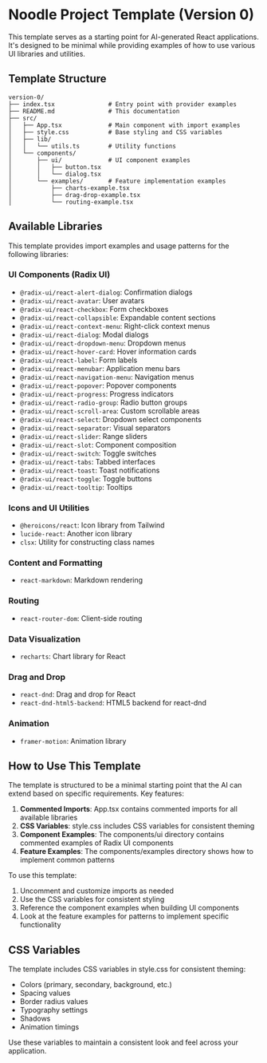 # Noodle Project Template (Version 0)

This template serves as a starting point for AI-generated React applications. It's designed to be minimal while providing examples of how to use various UI libraries and utilities.

## Template Structure

```
version-0/
├── index.tsx               # Entry point with provider examples
├── README.md               # This documentation
├── src/
│   ├── App.tsx             # Main component with import examples
│   ├── style.css           # Base styling and CSS variables
│   ├── lib/
│   │   └── utils.ts        # Utility functions
│   └── components/
│       ├── ui/             # UI component examples
│       │   ├── button.tsx
│       │   └── dialog.tsx
│       └── examples/       # Feature implementation examples
│           ├── charts-example.tsx
│           ├── drag-drop-example.tsx
│           └── routing-example.tsx
```

## Available Libraries

This template provides import examples and usage patterns for the following libraries:

### UI Components (Radix UI)
- `@radix-ui/react-alert-dialog`: Confirmation dialogs
- `@radix-ui/react-avatar`: User avatars
- `@radix-ui/react-checkbox`: Form checkboxes
- `@radix-ui/react-collapsible`: Expandable content sections
- `@radix-ui/react-context-menu`: Right-click context menus
- `@radix-ui/react-dialog`: Modal dialogs
- `@radix-ui/react-dropdown-menu`: Dropdown menus
- `@radix-ui/react-hover-card`: Hover information cards
- `@radix-ui/react-label`: Form labels
- `@radix-ui/react-menubar`: Application menu bars
- `@radix-ui/react-navigation-menu`: Navigation menus
- `@radix-ui/react-popover`: Popover components
- `@radix-ui/react-progress`: Progress indicators
- `@radix-ui/react-radio-group`: Radio button groups
- `@radix-ui/react-scroll-area`: Custom scrollable areas
- `@radix-ui/react-select`: Dropdown select components
- `@radix-ui/react-separator`: Visual separators
- `@radix-ui/react-slider`: Range sliders
- `@radix-ui/react-slot`: Component composition
- `@radix-ui/react-switch`: Toggle switches
- `@radix-ui/react-tabs`: Tabbed interfaces
- `@radix-ui/react-toast`: Toast notifications
- `@radix-ui/react-toggle`: Toggle buttons
- `@radix-ui/react-tooltip`: Tooltips

### Icons and UI Utilities
- `@heroicons/react`: Icon library from Tailwind
- `lucide-react`: Another icon library
- `clsx`: Utility for constructing class names

### Content and Formatting
- `react-markdown`: Markdown rendering

### Routing
- `react-router-dom`: Client-side routing

### Data Visualization
- `recharts`: Chart library for React

### Drag and Drop
- `react-dnd`: Drag and drop for React
- `react-dnd-html5-backend`: HTML5 backend for react-dnd

### Animation
- `framer-motion`: Animation library

## How to Use This Template

The template is structured to be a minimal starting point that the AI can extend based on specific requirements. Key features:

1. **Commented Imports**: App.tsx contains commented imports for all available libraries
2. **CSS Variables**: style.css includes CSS variables for consistent theming
3. **Component Examples**: The components/ui directory contains commented examples of Radix UI components
4. **Feature Examples**: The components/examples directory shows how to implement common patterns

To use this template:

1. Uncomment and customize imports as needed
2. Use the CSS variables for consistent styling
3. Reference the component examples when building UI components
4. Look at the feature examples for patterns to implement specific functionality

## CSS Variables

The template includes CSS variables in style.css for consistent theming:

- Colors (primary, secondary, background, etc.)
- Spacing values
- Border radius values
- Typography settings
- Shadows
- Animation timings

Use these variables to maintain a consistent look and feel across your application.
